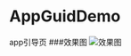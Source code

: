 # AppGuidDemo
app引导页
###效果图
![效果图](https://github.com/tiantiankaixin/AppGuidDemo/blob/master/guid.gif)
